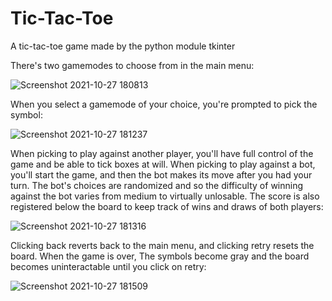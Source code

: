 # Tic-Tac-Toe
A tic-tac-toe game made by the python module tkinter

There's two gamemodes to choose from in the main menu:

![Screenshot 2021-10-27 180813](https://user-images.githubusercontent.com/19519174/139113494-c8469ba5-0506-40f7-bfb7-20e2696df2f6.jpg)

When you select a gamemode of your choice, you're prompted to pick the symbol:

![Screenshot 2021-10-27 181237](https://user-images.githubusercontent.com/19519174/139114035-37bf21ea-dcfc-4d07-93ea-98e5faaa2025.jpg)

When picking to play against another player, you'll have full control of the game and be able to tick boxes at will.
When picking to play against a bot, you'll start the game, and then the bot makes its move after you had your turn. The bot's choices are randomized and so the difficulty of winning against the bot varies from medium to virtually unlosable. The score is also registered below the board to keep track of wins and draws of both players:

![Screenshot 2021-10-27 181316](https://user-images.githubusercontent.com/19519174/139114119-f01eb533-90c5-4635-8abd-fdf890b8513f.jpg)

Clicking back reverts back to the main menu, and clicking retry resets the board. When the game is over, The symbols become gray and the board becomes uninteractable until you click on retry:

![Screenshot 2021-10-27 181509](https://user-images.githubusercontent.com/19519174/139114351-8f83dd86-58bb-49e5-99b7-0e29d1f667ed.jpg)
